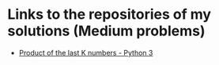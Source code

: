 # Links to the repositories of my solutions (Medium problems)

- [Product of the last K numbers - Python 3](https://github.com/RobertNagy299/leetcode-1352)

